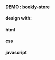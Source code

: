 #### DEMO : <a href='https://neginsh1996.github.io/bookly-store/'>bookly-store</a>
 
#### design with: 

#### html
#### css
#### javascript